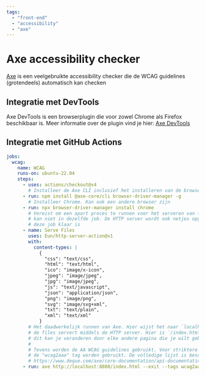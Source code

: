 ```yaml
---
tags:
  - "front-end"
  - "accessibility"
  - "axe"
---
```


# Axe accessibility checker

[Axe](https://www.deque.com/axe/) is een veelgebruikte accessibility checker die de WCAG guidelines (grotendeels) automatisch kan checken

## Integratie met DevTools

Axe DevTools is een browserplugin die voor zowel Chrome als Firefox beschikbaar is. Meer informatie over de plugin vind je hier:
[Axe DevTools](https://www.deque.com/axe/devtools)

## Integratie met GitHub Actions

```yaml
jobs:
  wcag:
    name: WCAG
    runs-on: ubuntu-22.04
    steps:
      - uses: actions/checkout@v4
        # Installeer de Axe CLI inclusief het installeren van de browser manager
      - run: npm install @axe-core/cli browser-driver-manager -g
        # Installeer Chrome. Kan ook een andere browser zijn
      - run: npx browser-driver-manager install chrome
        # Vereist om een apart proces te runnen voor het serveren van files. Dat
        # kan niet in dezelfde job. De HTTP server wordt ook netjes opgeruimd als
        # deze job klaar is
      - name: Serve Files
        uses: Eun/http-server-action@v1
        with:
          content-types: |
            {
              "css": "text/css",
              "html": "text/html",
              "ico": "image/x-icon",
              "jpeg": "image/jpeg",
              "jpg": "image/jpeg",
              "js": "text/javascript",
              "json": "application/json",
              "png": "image/png",
              "svg": "image/svg+xml",
              "txt": "text/plain",
              "xml": "text/xml"
            }
        # Het daadwerkelijk runnen van Axe. Hier wijst het naar `localhost:8080` wat
        # de files servert middels de HTTP server. Hier is `/index.html` geopend, maar
        # dit kan je veranderen door elke andere pagina die je wilt gebruiken.
        #
        # Tevens worden de AA WCAG guidelines gebruikt. Voor striktere checks kan ook
        # de "wcag2aaa" tag worden gebruikt. De volledige lijst is beschikbaar op:
        # https://www.deque.com/axe/core-documentation/api-documentation/#axecore-tags
      - run: axe http://localhost:8080/index.html --exit --tags wcag2aa
```
